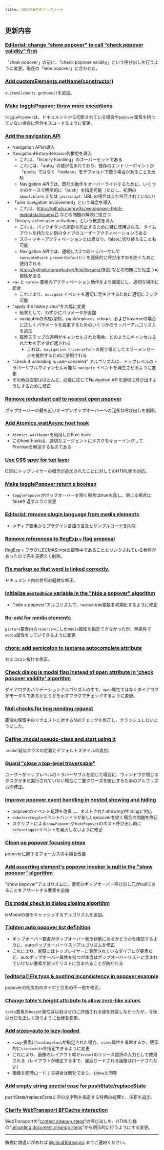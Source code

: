 ```yaml
---
title: 2023年6月のアップデート
---
```


## 更新内容

### [Editorial: change "show popover" to call "check popover validity" first](https://github.com/whatwg/html/pull/9439)

「show popover」の前に、「check popover validity」という呼び出しを行うように変更。現在の「hide popover」に合わせた。

### [Add customElements.getName(constructor)](https://github.com/whatwg/html/pull/9195)

`customElements.getName()`を追加。

### [Make togglePopover throw more exceptions](https://github.com/whatwg/html/pull/9451)

`togglePopover`は、ドキュメントから切断されている場合や`popover`属性を持っていない場合に例外をスローするように変更。

### [Add the navigation API](https://github.com/whatwg/html/pull/8502)

- Navigation APIの導入
- NavigationHistoryBehavior列挙型を導入
  - これは、「history handling」のスーパーセットである
  - これには、「auto」の値が含まれており、既存のエントリーポイントが「push」ではなく「replace」をデフォルトで使う場合があることを反映
  - Navigation APIでは、既存の動作をオーバーライドするために、いくつかのケースで明示的に「push」を指定可能（ただし、初期の `about:blank` または `javascript:` URL の場合はまだ許可されていない）
- 「user navigation involvement」という概念を導入
  - これは、https://github.com/w3c/webappsec-fetch-metadata/issues/71 などの問題の解決に役立つ
- 「history-action user activation」という概念を導入
  - これは、バックボタンの追跡を防止するために特に使用される、タイムアウトを持たない別のタイプのユーザーアクティベーションである
  - スティッキーアクティベーションとは異なり、falseに切り替えることも可能
  - Navigation APIでは、連続した2つのトラバーサルで `navigateEvent.preventDefault()` を連続的に呼び出すのを防ぐために使用される
  - https://github.com/whatwg/html/issues/7832 などの問題にも役立つ可能性がある
- `<a>` と `<area>` 要素のアクティベーション動作をより厳密にし、適切な場所に統合
  - これにより、`navigate` イベントを適切に発生させるために適切にフック可能
- "apply the history step"を大幅に変更
  - 結果として、わずかにパラメータが追加
  - navigableの作成/削除、push/replace、reload、およびtraverseの場合に正しくパラメータを設定するためのいくつかのラッパーアルゴリズムを追加
  - 履歴ステップの適用がキャンセルされた場合、どのようにキャンセルされたかを示す値が返される
    - これは、`navigation.traverseTo()` の戻り値としてエラーメッセージを提供するために使用される
- "check if unloading is user-canceled" アルゴリズムは、トップレベルのトラバーサブルでキャンセル可能な `navigate` イベントを発生させるように変更
- その他の変更はほとんど、必要に応じてNavigation APIを適切に呼び出すようにするために修正

### [Remove redundant call to nearest open popover](https://github.com/whatwg/html/pull/9267)

ポップオーバーの最も近いオープンポップオーバーへの冗長な呼び出しを削除。

### [Add Atomics.waitAsync host hook](https://github.com/whatwg/html/pull/4613)

- `Atomics.waitAsync`を利用したhost hook
- このhost hookは、適切なエージェントにタスクをキューイングしてPromiseを解決するものである

### [Use CSS spec for top layer](https://github.com/whatwg/html/pull/9093)

CSSにトップレイヤーの概念が追加されたことに対してのHTML側の対応。

### [Make togglePopover return a boolean](https://github.com/whatwg/html/pull/9393)

- `togglePopover`がポップオーバーを開く場合はtrueを返し、閉じる場合はfalseを返すように変更

### [Editorial: remove plugin language from media elements](https://github.com/whatwg/html/pull/9440)

- メディア要素からプラグイン言語の言及とサンプルコードを削除

### [Remove references to RegExp `v` flag proposal](https://github.com/whatwg/html/pull/9213)

RegExp `v` フラグにECMAScriptの提案中であることとリンクされている参照があったので先を見据えて削除。

### [Fix markup so that word is linked correctly.](https://github.com/whatwg/html/pull/9424)

ドキュメント内の参照の軽微な修正。

### [Initialize `nestedHide` variable in the "hide a popover" algorithm](https://github.com/whatwg/html/pull/9419)

- "hide a popover"アルゴリズムで、`nestedHide`変数を初期化するように修正

### [Re-add <source media> for media elements](https://github.com/whatwg/html/pull/9341)

`picture`要素内の`<source>`にしか`media`属性を指定できなかったが、無条件で`media`属性をしていできるように変更

### [chore: add semicolon to textarea autocomplete attribute](https://github.com/whatwg/html/pull/9389)

セミコロン抜けを修正。

### [Check dialog is modal flag instead of open attribute in 'check popover validity' algorithm](https://github.com/whatwg/html/pull/9344)

ダイアログのバリデーションアルゴリズムの中で、`open`属性ではなくダイアログがモーダルであるかどうかを示すフラグでチェックするように変更。

### [Null checks for img pending request](https://github.com/whatwg/html/pull/9399)

画像の保留中のリクエストに対するNullチェックを修正し、クラッシュしないようにした。

### [Define :modal pseudo-class and start using it](https://github.com/whatwg/html/pull/9395)

`:modal`疑似クラスの定義とデフォルトスタイルの追加。

### [Guard "close a top-level traversable"](https://github.com/whatwg/html/pull/9396)

ユーザーがトップレベルのトラバーサブルを閉じた場合に、ウィンドウが閉じるタスクがまだ実行されていない場合に二重クローズを防止するためのアルゴリズムの修正。

### [Improve popover event handling in nested showing and hiding](https://github.com/whatwg/html/pull/9198)

- popoverのイベント処理を改善し、ネストされたshowingやhidingに対応
- `onbeforetoggle`イベントハンドラが新しいpopoverを開く場合の問題を修正
- スクリプトによる`showPopover`や`hidePopover`のネスト呼び出し時に`beforetoggle`イベントを発火しないように修正

### [Clean up popover focusing steps](https://github.com/whatwg/html/pull/8998)

popoverに関するフォーカスの手順を改善

### [Add asserting element's popover invoker is null in the "show popover" algorithm](https://github.com/whatwg/html/pull/9397)

"show popover"アルゴリズムに、要素のポップオーバー呼び出し元がnullであることをアサートする要素を追加

### [Fix modal check in dialog closing algorithm](https://github.com/whatwg/html/pull/9391)

isModalの値をキャッシュするアルゴリズムを追加。

### [Tighten auto popover list definition](https://github.com/whatwg/html/pull/9369)

- ポップオーバー要素がポップオーバー表示状態にあるかどうかを確認するように、autoポップオーバーリストアルゴリズムを修正
- これにより、実際にはトップレイヤーに表示されているダイアログ要素など、autoポップオーバー属性を持つが本当はポップオーバーリストに含まれていけない要素が誤ってリストに含まれることが防がれる

### [[editorial] Fix typo & quoting inconsistency in popover example](https://github.com/whatwg/html/pull/9388)

popoverの例文内のタイポと引用の不一致を修正。

### [Change table's height attribute to allow zero-like values](https://github.com/whatwg/html/pull/9374)

`table`要素の`height`属性は以前はゼロに評価される値を許容しなかったが、今後はゼロを正しく扱うように仕様を変更。

### [Add sizes=auto to lazy-loaded <img>](https://github.com/whatwg/html/pull/8008)

- `<img>`要素に`loading=lazy`が指定された場合、`sizes`属性を省略するか、明示的に`sizes=auto`を指定できるように変更
- これにより、画像のレイアウト幅が`srcset`のリソース選択の入力として使用される（レイアウトが確定するまで、遅延ロードされる画像はロードされない）
- 画像を即時ロードする場合は無効であり、`100vw`と同等

### [Add empty string special case for pushState/replaceState](https://github.com/whatwg/html/pull/9370)

pushState/replaceStateに空の文字列を指定する特例の処理と、注釈を追加。

### [Clarify WebTransport BFCache interaction](https://github.com/whatwg/html/pull/9217)

WebTransportの"[context cleanup steps](https://www.w3.org/TR/webtransport/#web-transport-context-cleanup-steps)"の呼び出しを、HTML仕様の"[unloading document cleanup steps](https://html.spec.whatwg.org/#unloading-document-cleanup-steps)"から明示的に行うようにする変更。

---

解説に間違いがあれば [@cloud10designs](https://twitter.com/cloud10designs) までご連絡ください。
